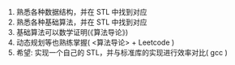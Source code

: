 1. 熟悉各种数据结构，并在 STL 中找到对应
2. 熟悉各种基础算法，并在 STL 中找到对应
3. 基础算法可以数学证明(《算法导论》)
4. 动态规划等也熟练掌握( <算法导论> + Leetcode )
5. 希望: 实现一个自己的 STL，并与标准库的实现进行效率对比( gcc )